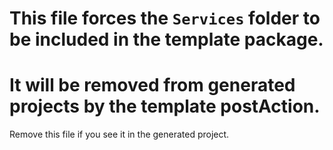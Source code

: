 # This file forces the `Services` folder to be included in the template package.
# It will be removed from generated projects by the template postAction.

Remove this file if you see it in the generated project.
